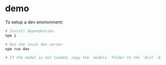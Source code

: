 # demo

To setup a dev environment:

```bash
# Install dependencies 
npm i

# Run the local dev server
npm run dev

# If the model is not loaded, copy the `models` folder to the `dist` directory
```
